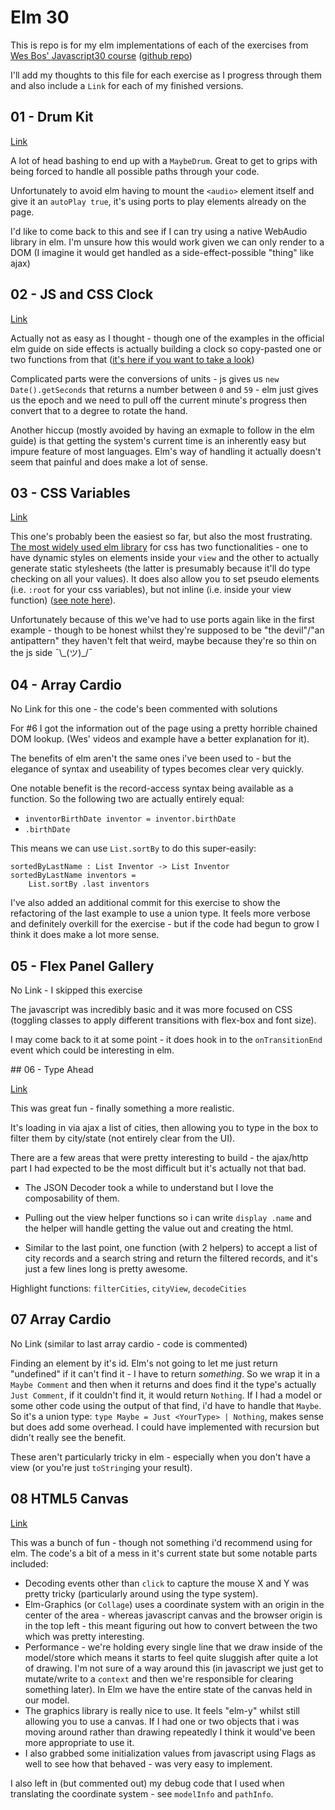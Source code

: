 # Elm 30

This is repo is for my elm implementations of each of the exercises from [Wes Bos' Javascript30 course](https://javascript30.com/) ([github repo](https://github.com/wesbos/JavaScript30/))

I'll add my thoughts to this file for each exercise as I progress through them and also include a `Link` for each of my finished versions.

## 01 - Drum Kit

[Link](https://squealing-icicle.surge.sh)

A lot of head bashing to end up with a `MaybeDrum`. Great to get to grips with being forced to handle all possible paths through your code.

Unfortunately to avoid elm having to mount the `<audio>` element itself and give it an `autoPlay true`, it's using ports to play elements already on the page.

I'd like to come back to this and see if I can try using a native WebAudio library in elm. I'm unsure how this would work given we can only render to a DOM (I imagine it would get handled as a side-effect-possible "thing" like ajax)

## 02 - JS and CSS Clock

[Link](https://dusty-brush.surge.sh)

Actually not as easy as I thought - though one of the examples in the official elm guide on side effects is actually building a clock so copy-pasted one or two functions from that ([it's here if you want to take a look]( https://guide.elm-lang.org/architecture/effects/time.html))

Complicated parts were the conversions of units - js gives us `new Date().getSeconds` that returns a number between `0` and `59` - elm just gives us the epoch and we need to pull off the current minute's progress then convert that to a degree to rotate the hand.

Another hiccup (mostly avoided by having an exmaple to follow in the elm guide) is that getting the system's current time is an inherently easy but impure feature of most languages. Elm's way of handling it actually doesn't seem that painful and does make a lot of sense.

## 03 - CSS Variables

[Link](https://young-sail.surge.sh)

This one's probably been the easiest so far, but also the most frustrating. [The most widely used elm library](https://github.com/rtfeldman/elm-css) for css has two functionalities - one to have dynamic styles on elements inside your `view` and the other to actually generate static stylesheets (the latter is presumably because it'll do type checking on all your values). It does also allow you to set pseudo elements (i.e. `:root` for your css variables), but not inline (i.e. inside your view function) ([see note here](https://github.com/rtfeldman/elm-css/blob/master/README.md#approach-1-inline-styles)).

Unfortunately because of this we've had to use ports again like in the first example - though to be honest whilst they're supposed to be "the devil"/"an antipattern" they haven't felt that weird, maybe because they're so thin on the js side ¯\\\_(ツ)\_/¯


## 04 - Array Cardio

No Link for this one - the code's been commented with solutions

For #6 I got the information out of the page using a pretty horrible chained DOM lookup. (Wes' videos and example have a better explanation for it).

The benefits of elm aren't the same ones i've been used to - but the elegance of syntax and useability of types becomes clear very quickly.

One notable benefit is the record-access syntax being available as a function. So the following two are actually entirely equal:
* `inventorBirthDate inventor = inventor.birthDate`
* `.birthDate`

This means we can use `List.sortBy` to do this super-easily:

```
sortedByLastName : List Inventor -> List Inventor
sortedByLastName inventors =
    List.sortBy .last inventors
```

I've also added an additional commit for this exercise to show the refactoring of the last example to use a union type. It feels more verbose and definitely overkill for the exercise - but if the code had begun to grow I think it does make a lot more sense.

## 05 - Flex Panel Gallery

No Link - I skipped this exercise

The javascript was incredibly basic and it was more focused on CSS (toggling classes to apply different transitions with flex-box and font size).

I may come back to it at some point - it does hook in to the `onTransitionEnd` event which could be interesting in elm.

## 06 - Type Ahead

[Link](https://harsh-base.surge.sh)

This was great fun - finally something a more realistic.

It's loading in via ajax a list of cities, then allowing you to type in the box to filter them by city/state (not entirely clear from the UI).

There are a few areas that were pretty interesting to build - the ajax/http part I had expected to be the most difficult but it's actually not that bad.

* The JSON Decoder took a while to understand but I love the composability of them.

* Pulling out the view helper functions so i can write `display .name` and the helper will handle getting the value out and creating the html.

* Similar to the last point, one function (with 2 helpers) to accept a list of city records and a search string and return the filtered records, and it's just a few lines long is pretty awesome.

Highlight functions: `filterCities`, `cityView`, `decodeCities`

## 07 Array Cardio

No Link (similar to last array cardio - code is commented)

Finding an element by it's id. Elm's not going to let me just return "undefined" if it can't find it - I have to return _something_. So we wrap it in a `Maybe Comment` and then when it returns and does find it the type's actually `Just Comment`, if it couldn't find it, it would return `Nothing`. If I had a model or some other code using the output of that find, i'd have to handle that `Maybe`. So it's a union type: `type Maybe = Just <YourType> | Nothing`, makes sense but does add some overhead. I could have implemented with recursion but didn't really see the benefit.

These aren't particularly tricky in elm - especially when you don't have a view (or you're just `toString`ing your result).

## 08 HTML5 Canvas

[Link](http://sable-competition.surge.sh/)

This was a bunch of fun - though not something i'd recommend using for elm. The code's a bit of a mess in it's current state but some notable parts included:

* Decoding events other than `click` to capture the mouse X and Y was pretty tricky (particularly around using the type system).
* Elm-Graphics (or `Collage`) uses a coordinate system with an origin in the center of the area - whereas javascript canvas and the browser origin is in the top left - this meant figuring out how to convert between the two which was pretty interesting.
* Performance - we're holding every single line that we draw inside of the model/store which means it starts to feel quite sluggish after quite a lot of drawing. I'm not sure of a way around this (in javascript we just get to mutate/write to a `context` and then we're responsible for clearing something later). In Elm we have the entire state of the canvas held in our model.
* The graphics library is really nice to use. It feels "elm-y" whilst still allowing you to use a canvas. If I had one or two objects that i was moving around rather than drawing repeatedly I think it would've been more appropriate to use it.
* I also grabbed some initialization values from javascript using Flags as well to see how that behaved - was very easy to implement.

I also left in (but commented out) my debug code that I used when translating the coordinate system - see `modelInfo` and `pathInfo`.
